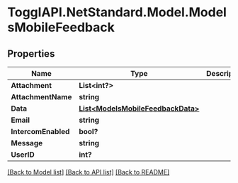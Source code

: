 # TogglAPI.NetStandard.Model.ModelsMobileFeedback
## Properties

Name | Type | Description | Notes
------------ | ------------- | ------------- | -------------
**Attachment** | **List&lt;int?&gt;** |  | [optional] 
**AttachmentName** | **string** |  | [optional] 
**Data** | [**List&lt;ModelsMobileFeedbackData&gt;**](ModelsMobileFeedbackData.md) |  | [optional] 
**Email** | **string** |  | [optional] 
**IntercomEnabled** | **bool?** |  | [optional] 
**Message** | **string** |  | [optional] 
**UserID** | **int?** |  | [optional] 

[[Back to Model list]](../README.md#documentation-for-models) [[Back to API list]](../README.md#documentation-for-api-endpoints) [[Back to README]](../README.md)

